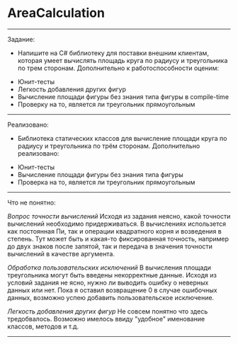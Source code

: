 # AreaCalculation
------------------------------------
Задание:

* Напишите на C# библиотеку для поставки внешним клиентам, которая умеет вычислять площадь круга по радиусу и треугольника по трем сторонам. Дополнительно к работоспособности оценим:
- Юнит-тесты
- Легкость добавления других фигур
- Вычисление площади фигуры без знания типа фигуры в compile-time
- Проверку на то, является ли треугольник прямоугольным

-----------------------------------
Реализовано:

* Библиотека статических классов для вычисление площади круга по радиусу и треугольника по трём сторонам. Дополнительно реализовано:
- Юнит-тесты
- Вычисление площади фигуры без знания типа фигуры
- Проверка на то, является ли треугольник прямоугольным

----------------------------------
Что не понятно:

*Вопрос точности вычислений*
Исходя из задания неясно, какой точности вычислений необходимо придерживаться. В вычислениях использется как постоянная Пи, так и операции квадратного корня и возведения в степень. Тут может быть и какая-то фиксированная точность, например до двух знаков после запятой, так и передача в значения точности вычислений в качестве аргумента.

*Обработка пользовательских исключений*
В вычисления площади треугольника могут быть введены некорректные данные. Исходя из условий задания не ясно, нужно ли выводить ошибку о неверных данных или нет. Пока я оставил возвращение 0 в случае ошибочных данных, возможно успею добавить пользовательское исключение.

*Легкость добавления других фигур*
Не совсем понятно что здесь тредобвалось. Возможно имелось ввиду "удобное" именование классов, методов и т.д.

-----------------------------------
